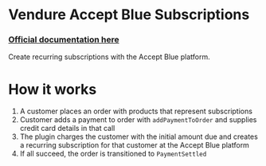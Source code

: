 # Vendure Accept Blue Subscriptions

### [Official documentation here](https://pinelab-plugins.com/plugin/vendure-plugin-accept-blue)

Create recurring subscriptions with the Accept Blue platform.

# How it works

1. A customer places an order with products that represent subscriptions
2. Customer adds a payment to order with `addPaymentToOrder` and supplies credit card details in that call
3. The plugin charges the customer with the initial amount due and creates a recurring subscription for that customer at the Accept Blue platform
4. If all succeed, the order is transitioned to `PaymentSettled`
